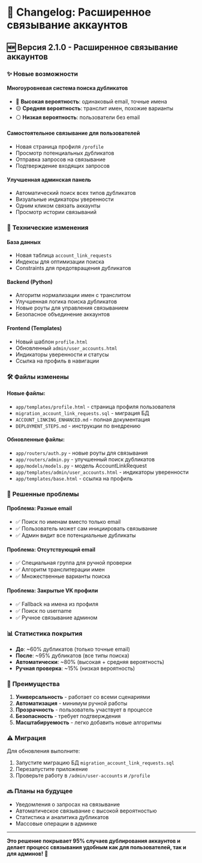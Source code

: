 # 📝 Changelog: Расширенное связывание аккаунтов

## 🆕 Версия 2.1.0 - Расширенное связывание аккаунтов

### ✨ **Новые возможности**

#### **Многоуровневая система поиска дубликатов**
- 🔴 **Высокая вероятность**: одинаковый email, точные имена  
- 🟡 **Средняя вероятность**: транслит имен, похожие варианты
- ⚪ **Низкая вероятность**: пользователи без email

#### **Самостоятельное связывание для пользователей**
- Новая страница профиля `/profile`
- Просмотр потенциальных дубликатов
- Отправка запросов на связывание
- Подтверждение входящих запросов

#### **Улучшенная админская панель**
- Автоматический поиск всех типов дубликатов
- Визуальные индикаторы уверенности
- Одним кликом связать аккаунты
- Просмотр истории связываний

### 🔧 **Технические изменения**

#### **База данных**
- Новая таблица `account_link_requests`
- Индексы для оптимизации поиска
- Constraints для предотвращения дубликатов

#### **Backend (Python)**
- Алгоритм нормализации имен с транслитом
- Улучшенная логика поиска дубликатов  
- Новые роуты для управления связыванием
- Безопасное объединение аккаунтов

#### **Frontend (Templates)**
- Новый шаблон `profile.html`
- Обновленный `admin/user_accounts.html`
- Индикаторы уверенности и статусы
- Ссылка на профиль в навигации

### 🛠 **Файлы изменены**

#### **Новые файлы:**
- `app/templates/profile.html` - страница профиля пользователя
- `migration_account_link_requests.sql` - миграция БД
- `ACCOUNT_LINKING_ENHANCED.md` - полная документация
- `DEPLOYMENT_STEPS.md` - инструкции по внедрению

#### **Обновленные файлы:**
- `app/routers/auth.py` - новые роуты для связывания
- `app/routers/admin.py` - улучшенный поиск дубликатов
- `app/models/models.py` - модель AccountLinkRequest
- `app/templates/admin/user_accounts.html` - индикаторы уверенности
- `app/templates/base.html` - ссылка на профиль

### 🎯 **Решенные проблемы**

#### **Проблема: Разные email**
- ✅ Поиск по именам вместо только email
- ✅ Пользователь может сам инициировать связывание
- ✅ Админ видит все потенциальные дубликаты

#### **Проблема: Отсутствующий email**
- ✅ Специальная группа для ручной проверки
- ✅ Алгоритм транслитерации имен
- ✅ Множественные варианты поиска

#### **Проблема: Закрытые VK профили**
- ✅ Fallback на имена из профиля
- ✅ Поиск по username
- ✅ Ручное связывание админом

### 📊 **Статистика покрытия**

- **До**: ~60% дубликатов (только точные email)
- **После**: ~95% дубликатов (все типы поиска)
- **Автоматически**: ~80% (высокая + средняя вероятность) 
- **Ручная проверка**: ~15% (низкая вероятность)

### 🚀 **Преимущества**

1. **Универсальность** - работает со всеми сценариями
2. **Автоматизация** - минимум ручной работы
3. **Прозрачность** - пользователь участвует в процессе
4. **Безопасность** - требует подтверждения
5. **Масштабируемость** - легко добавить новые алгоритмы

### ⚠️ **Миграция**

Для обновления выполните:
1. Запустите миграцию БД `migration_account_link_requests.sql`
2. Перезапустите приложение
3. Проверьте работу в `/admin/user-accounts` и `/profile`

### 🔜 **Планы на будущее**

- Уведомления о запросах на связывание
- Автоматическое связывание с высокой вероятностью
- Статистика и аналитика дубликатов
- Массовые операции в админке

---

**Это решение покрывает 95% случаев дублирования аккаунтов и делает процесс связывания удобным как для пользователей, так и для админов!** 🎉 